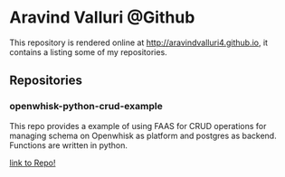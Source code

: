 # Aravind Valluri @Github

This repository is rendered online at http://aravindvalluri4.github.io, it contains a listing some of my repositories.

## Repositories

### openwhisk-python-crud-example
This repo provides a example of using FAAS for CRUD operations for managing schema on Openwhisk as platform and postgres as backend. Functions are written in python.

[link to Repo!](https://github.com/aravindvalluri4/openwhisk-python-crud-example)
